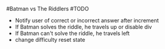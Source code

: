 #Batman vs The Riddlers
#TODO
- Notify user of correct or incorrect answer after increment
- If Batman solves the riddle, he travels up or disable div
- If Batman can't solve the riddle, he travels left
- change difficulty reset state
